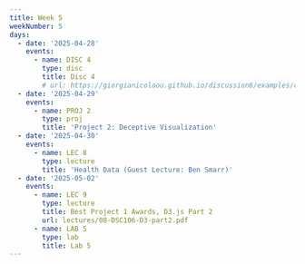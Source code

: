 ```yaml
---
title: Week 5
weekNumber: 5
days:
  - date: '2025-04-28'
    events:
      - name: DISC 4
        type: disc
        title: Disc 4
        # url: https://giorgianicolaou.github.io/discussion6/examples/classic-slides/index.html
  - date: '2025-04-29'
    events:
      - name: PROJ 2
        type: proj
        title: 'Project 2: Deceptive Visualization'
  - date: '2025-04-30'
    events:
      - name: LEC 8
        type: lecture
        title: 'Health Data (Guest Lecture: Ben Smarr)'
  - date: '2025-05-02'
    events:
      - name: LEC 9
        type: lecture
        title: Best Project 1 Awards, D3.js Part 2
        url: lectures/08-DSC106-D3-part2.pdf
      - name: LAB 5
        type: lab
        title: Lab 5
---
```

